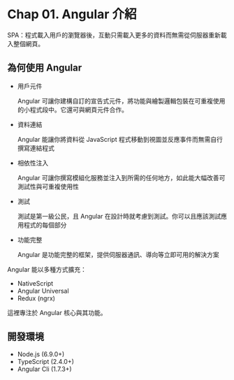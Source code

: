# Chap 01. Angular 介紹

SPA：程式載入用戶的瀏覽器後，互動只需載入更多的資料而無需從伺服器重新載入整個網頁。

## 為何使用 Angular

- 用戶元件

  Angular 可讓你建構自訂的宣告式元件，將功能與繪製邏輯包裝在可重複使用的小程式段中。它還可與網頁元件合作。

- 資料連結

  Angular 能讓你將資料從 JavaScript 程式移動到視圖並反應事件而無需自行撰寫連結程式

- 相依性注入

  Angular 可讓你撰寫模組化服務並注入到所需的任何地方，如此能大幅改善可測試性與可重複使用性

- 測試

  測試是第一級公民，且 Angular 在設計時就考慮到測試。你可以且應該測試應用程式的每個部分

- 功能完整

  Angular 是功能完整的框架，提供伺服器通訊、導向等立即可用的解決方案

Angular 能以多種方式擴充：

- NativeScript
- Angular Universal
- Redux (ngrx)

這裡專注於 Angular 核心與其功能。

## 開發環境

- Node.js (6.9.0+)
- TypeScript (2.4.0+)
- Angular Cli (1.7.3+)
